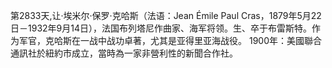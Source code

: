 第2833天,让·埃米尔·保罗·克哈斯（法语：Jean Émile Paul Cras，1879年5月22日－1932年9月14日），法国布列塔尼作曲家、海军将领。生、卒于布雷斯特。作为军官，克哈斯在一战中战功卓著，尤其是亚得里亚海战役。
1900年：美國聯合通訊社於紐約市成立，當時為一家非營利性的新聞合作社。